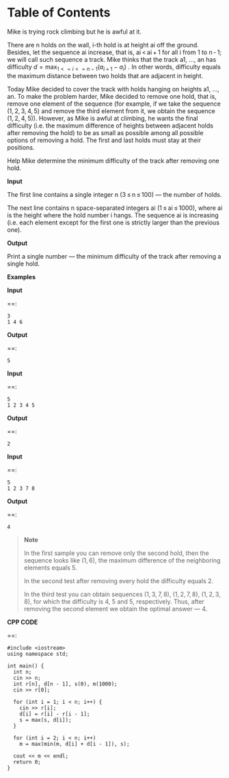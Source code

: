 # Table of Contents

Mike is trying rock climbing but he is awful at it.

There are n holds on the wall, i-th hold is at height ai off the ground. Besides, let the sequence ai increase, that is, ai < ai + 1 for all i from 1 to n - 1; we will call such sequence a track. Mike thinks that the track a1, &#x2026;, an has difficulty $d = \max_{1<=i<=n-1} (a_{i+1} - a_i)$ . In other words, difficulty equals the maximum distance between two holds that are adjacent in height.

Today Mike decided to cover the track with holds hanging on heights a1, &#x2026;, an. To make the problem harder, Mike decided to remove one hold, that is, remove one element of the sequence (for example, if we take the sequence (1, 2, 3, 4, 5) and remove the third element from it, we obtain the sequence (1, 2, 4, 5)). However, as Mike is awful at climbing, he wants the final difficulty (i.e. the maximum difference of heights between adjacent holds after removing the hold) to be as small as possible among all possible options of removing a hold. The first and last holds must stay at their positions.

Help Mike determine the minimum difficulty of the track after removing one hold.

**Input**

The first line contains a single integer n (3 ≤ n ≤ 100) — the number of holds.

The next line contains n space-separated integers ai (1 ≤ ai ≤ 1000), where ai is the height where the hold number i hangs. The sequence ai is increasing (i.e. each element except for the first one is strictly larger than the previous one).

**Output**

Print a single number — the minimum difficulty of the track after removing a single hold.

**Examples**

**Input**

==:

    3
    1 4 6

**Output**

==:

    5

**Input**

==:

    5
    1 2 3 4 5

**Output**

==:

    2

**Input**

==:

    5
    1 2 3 7 8

**Output**

==:

    4

> **Note**
>
> In the first sample you can remove only the second hold, then the sequence looks like (1, 6), the maximum difference of the neighboring elements equals 5.
>
> In the second test after removing every hold the difficulty equals 2.
>
> In the third test you can obtain sequences (1, 3, 7, 8), (1, 2, 7, 8), (1, 2, 3, 8), for which the difficulty is 4, 5 and 5, respectively. Thus, after removing the second element we obtain the optimal answer — 4.

**CPP CODE**

==:

    #include <iostream>
    using namespace std;

    int main() {
      int n;
      cin >> n;
      int r[n], d[n - 1], s(0), m(1000);
      cin >> r[0];

      for (int i = 1; i < n; i++) {
        cin >> r[i];
        d[i] = r[i] - r[i - 1];
        s = max(s, d[i]);
      }

      for (int i = 2; i < n; i++)
        m = max(min(m, d[i] + d[i - 1]), s);

      cout << m << endl;
      return 0;
    }
